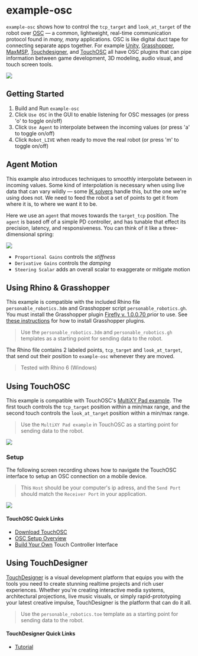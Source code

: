 # example-osc

`example-osc` shows how to control the `tcp_target` and `look_at_target` of the robot over [OSC](https://ccrma.stanford.edu/groups/osc/index.html) — a common, lightweight, real-time communication protocol found in _many, many_ applications. OSC is like digital duct tape for connecting separate apps together. For example [Unity](https://thomasfredericks.github.io/UnityOSC/), [Grasshopper](https://www.food4rhino.com/en/app/firefly), [MaxMSP](https://opensoundcontrol.stanford.edu/implementations/OpenSoundControl-for-MaxMSP.html), [Touchdesigner](https://docs.derivative.ca/OSC_In_CHOP), and [TouchOSC](https://hexler.net/touchosc) all have OSC plugins that can pipe information between game development, 3D modeling, audio visual, and touch screen tools.

![](https://github.com/madelinegannon/personable_robotics/blob/main/assets/example-osc.gif)

## Getting Started

1. Build and Run `example-osc`
2. Click `Use OSC` in the GUI to enable listening for OSC messages (or press 'o' to toggle on/off)
3. Click `Use Agent` to interpolate between the incoming values (or press 'a' to toggle on/off)
4. Click `Robot_LIVE` when ready to move the real robot (or press 'm' to toggle on/off)

## Agent Motion

This example also introduces techniques to smoothly interpolate between in incoming values. Some kind of interpolation is necessary when using live data that can vary wildly — some [IK solvers](https://en.wikipedia.org/wiki/Inverse_kinematics) handle this, but the one we're using does not. We need to feed the robot a set of points to get it from where it is, to where we want it to be.

Here we use an `agent` that moves towards the `target_tcp` position. The `agent` is based off of a simple PD controller, and has tunable that effect its precision, latency, and responsiveness. You can think of it like a three-dimensional spring:

![](https://github.com/madelinegannon/personable_robotics/blob/main/assets/agent_controller_gui.png)

- `Proportional Gains` controls the _stiffness_
- `Derivative Gains` controls the _damping_
- `Steering Scalar` adds an overall scalar to exaggerate or mitigate motion

## Using Rhino & Grasshopper

This example is compatible with the included Rhino file `personable_robotics.3dm` and Grasshopper script `personable_robotics.gh`.  You must install the Grasshopper plugin [Firefly v. 1.0.0.70 ](https://www.food4rhino.com/en/app/firefly) prior to use. See [these instructions](https://www.food4rhino.com/en/faq#users-install-grasshopper-plugin) for how to install Grasshopper plugins.

> Use the `personable_robotics.3dm` and `personable_robotics.gh` templates as a starting point for sending data to the robot.

The Rhino file contains 2 labeled points, `tcp_target` and `look_at_target`, that send out their position to `example-osc` whenever they are moved.  

> Tested with Rhino 6 (Windows)

## Using TouchOSC

This example is compatible with TouchOSC's [MultiXY Pad example](http://library.isr.ist.utl.pt/docs/roswiki/touchosc_bridge(2f)Controls.html#Multi_XY_Pad). The first touch controls the `tcp_target` position within a min/max range, and the second touch controls the `look_at_target` position within a min/max range.

> Use the `MultiXY Pad example` in TouchOSC as a starting point for sending data to the robot.

![](https://github.com/madelinegannon/personable_robotics/blob/main/assets/touch_osc_messages.png)

### Setup

The following screen recording shows how to navigate the TouchOSC interface to setup an OSC connection on a mobile device. 

> This `Host` should be your computer's ip adress, and the `Send Port` should match the `Receiver Port` in your application.

![](https://github.com/madelinegannon/personable_robotics/blob/main/assets/touch_osc_multixy_pad.gif)

#### TouchOSC Quick Links

- [Download TouchOSC](https://hexler.net/touchosc#get)
- [OSC Setup Overview](https://hexler.net/touchosc/manual/getting-started-osc)
- [Build Your Own](https://hexler.net/touchosc/manual/editor) Touch Controller Interface


## Using TouchDesigner

[TouchDesigner](https://derivative.ca/feature/application-building) is a visual development platform that equips you with the tools you need to create stunning realtime projects and rich user experiences. Whether you're creating interactive media systems, architectural projections, live music visuals, or simply rapid-prototyping your latest creative impulse, TouchDesigner is the platform that can do it all.

> Use the `personable_robotics.toe` template as a starting point for sending data to the robot.

#### TouchDesigner Quick Links

- [Tutorial](https://youtu.be/AcqC5rRmu3M)




